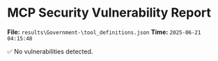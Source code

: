 # MCP Security Vulnerability Report
**File:** `results\Government-\tool_definitions.json`
**Time:** `2025-06-21 04:15:48`

✅ No vulnerabilities detected.